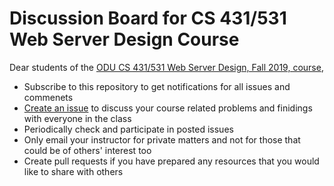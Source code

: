 # Discussion Board for CS 431/531 Web Server Design Course

Dear students of the [ODU CS 431/531 Web Server Design, Fall 2019, course](https://cs531-f19.github.io/),

* Subscribe to this repository to get notifications for all issues and commenets
* [Create an issue](https://github.com/cs531-f19/discussions/issues) to discuss your course related problems and finidings with everyone in the class
* Periodically check and participate in posted issues
* Only email your instructor for private matters and not for those that could be of others' interest too
* Create pull requests if you have prepared any resources that you would like to share with others
